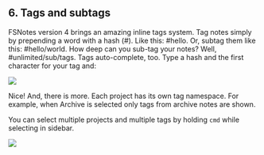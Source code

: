 ## 6. Tags and subtags

FSNotes version 4 brings an amazing inline tags system. Tag notes simply by prepending a word with a hash (#). Like this: #hello. Or, subtag them like this: #hello/world. How deep can you sub-tag your notes? Well, #unlimited/sub/tags. Tags auto-complete, too. Type a hash and the first character for your tag and:

![](assets/520e395f-7924-4499-9587-6006a182c685.jpg)

Nice! And, there is more. Each project has its own tag namespace. For example, when Archive is selected only tags from archive notes are shown.

You can select multiple projects and multiple tags by holding `cmd` while selecting in sidebar.

![](assets/586c35e6-ed29-47c5-a795-e4cae5c3a0bc.jpg)
